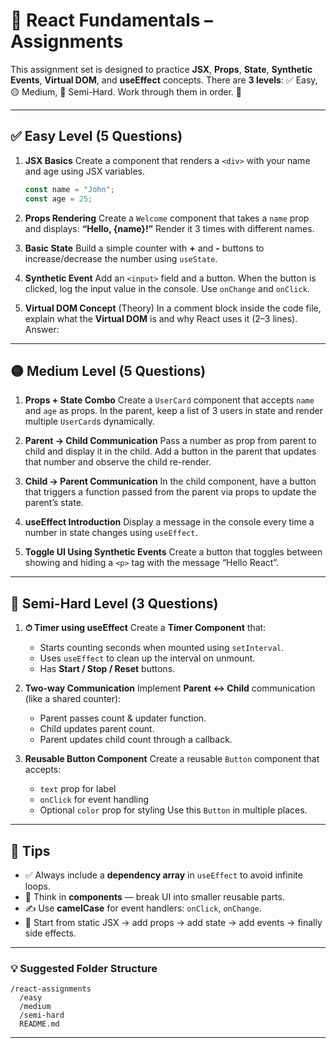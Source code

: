 # 🧠 React Fundamentals – Assignments

This assignment set is designed to practice **JSX**, **Props**, **State**, **Synthetic Events**, **Virtual DOM**, and **useEffect** concepts.
There are **3 levels**: ✅ Easy, 🟡 Medium, 🔴 Semi-Hard.
Work through them in order. 💪

---

## ✅ Easy Level (5 Questions)

1. **JSX Basics**
   Create a component that renders a `<div>` with your name and age using JSX variables.

   ```jsx
   const name = "John";
   const age = 25;
   ```

2. **Props Rendering**
   Create a `Welcome` component that takes a `name` prop and displays:
   **“Hello, {name}!”**
   Render it 3 times with different names.

3. **Basic State**
   Build a simple counter with **+** and **-** buttons to increase/decrease the number using `useState`.

4. **Synthetic Event**
   Add an `<input>` field and a button. When the button is clicked, log the input value in the console. Use `onChange` and `onClick`.

5. **Virtual DOM Concept** (Theory)
   In a comment block inside the code file, explain what the **Virtual DOM** is and why React uses it (2–3 lines).
   Answer: 

---

## 🟡 Medium Level (5 Questions)

1. **Props + State Combo**
   Create a `UserCard` component that accepts `name` and `age` as props.
   In the parent, keep a list of 3 users in state and render multiple `UserCard`s dynamically.

2. **Parent → Child Communication**
   Pass a number as prop from parent to child and display it in the child.
   Add a button in the parent that updates that number and observe the child re-render.

3. **Child → Parent Communication**
   In the child component, have a button that triggers a function passed from the parent via props to update the parent’s state.

4. **useEffect Introduction**
   Display a message in the console every time a number in state changes using `useEffect`.

5. **Toggle UI Using Synthetic Events**
   Create a button that toggles between showing and hiding a `<p>` tag with the message “Hello React”.

---

## 🔴 Semi-Hard Level (3 Questions)

1. **⏱ Timer using useEffect**
   Create a **Timer Component** that:

   - Starts counting seconds when mounted using `setInterval`.
   - Uses `useEffect` to clean up the interval on unmount.
   - Has **Start / Stop / Reset** buttons.

2. **Two-way Communication**
   Implement **Parent ↔ Child** communication (like a shared counter):

   - Parent passes count & updater function.
   - Child updates parent count.
   - Parent updates child count through a callback.

3. **Reusable Button Component**
   Create a reusable `Button` component that accepts:

   - `text` prop for label
   - `onClick` for event handling
   - Optional `color` prop for styling
     Use this `Button` in multiple places.

---

## 📝 Tips

- ✅ Always include a **dependency array** in `useEffect` to avoid infinite loops.
- 🧠 Think in **components** — break UI into smaller reusable parts.
- ✍️ Use **camelCase** for event handlers: `onClick`, `onChange`.
- 🧱 Start from static JSX → add props → add state → add events → finally side effects.

---

### 💡 Suggested Folder Structure

```
/react-assignments
  /easy
  /medium
  /semi-hard
  README.md
```

---

